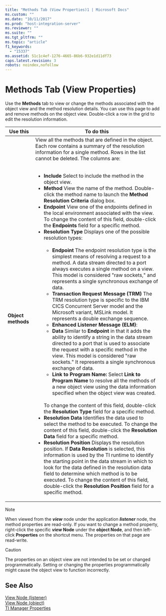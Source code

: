 ```yaml
---
title: "Methods Tab (View Properties)1 | Microsoft Docs"
ms.custom: ""
ms.date: "10/11/2017"
ms.prod: "host-integration-server"
ms.reviewer: ""
ms.suite: ""
ms.tgt_pltfrm: ""
ms.topic: "article"
f1_keywords: 
  - "15337"
ms.assetid: 51c1c4ef-1276-4665-86b6-932e1d11df73
caps.latest.revision: 3
robots: noindex,nofollow
---
```

# Methods Tab (View Properties)
Use the **Methods** tab to view or change the methods associated with the object view and the method resolution details. You can use this page to add and remove methods on the object view. Double-click a row in the grid to edit the resolution information.  
  
|Use this|To do this|  
|--------------|----------------|  
|**Object methods**|View all the methods that are defined in the object. Each row contains a summary of the resolution information for a single method. Rows in the list cannot be deleted. The columns are:<br /><br /> <ul><li>**Include** Select to include the method in the object view.</li><li>**Method** View the name of the method. Double-click the method name to launch the **Method Resolution Criteria** dialog box.</li><li>**Endpoint** View one of the endpoints defined in the local environment associated with the view. To change the content of this field, double-click the **Endpoints** field for a specific method.</li><li>**Resolution Type** Displays one of the possible resolution types:<br /><br /> <ul><li>**Endpoint** The endpoint resolution type is the simplest means of resolving a request to a method. A data stream directed to a port always executes a single method on a view. This model is considered "raw sockets," and represents a single synchronous exchange of data.</li><li>**Transaction Request Message (TRM)** The TRM resolution type is specific to the IBM CICS Concurrent Server model and the Microsoft variant, MSLink model. It represents a double exchange sequence.</li><li>**Enhanced Listener Message (ELM)**:</li><li>**Data** Similar to **Endpoint** in that it adds the ability to identify a string in the data stream directed to a port that is used to associate the request with a specific method in the view. This model is considered "raw sockets." It represents a single synchronous exchange of data.</li><li>**Link to Program Name:** Select **Link to Program Name** to resolve all the methods of a new object view using the data information specified when the object view was created.</li></ul><br />     To change the content of this field, double-click the **Resolution Type** field for a specific method.</li><li>**Resolution Data** Identifies the data used to select the method to be executed. To change the content of this field, double-click the **Resolution Data** field for a specific method.</li><li>**Resolution Position** Displays the resolution position. If **Data Resolution** is selected, this information is used by the TI runtime to identify the starting point in the data stream in which to look for the data defined in the resolution data field to determine which method is to be executed. To change the content of this field, double-click the **Resolution Position** field for a specific method.</li></ul>|  
  
> [!NOTE]
>  When viewed from the ***view*** node under the application ***listener*** node, the method properties are read-only. If you want to change a method property, right-click the specific ***view* Node** under the **object Node**, and then left-click **Properties** on the shortcut menu. The properties on that page are read-write.  
  
> [!CAUTION]
>  The properties on an object view are not intended to be set or changed programmatically. Setting or changing the properties programmatically might cause the object view to function incorrectly.  
  
## See Also  
 [View Node (listener)](../core/view-node-listener.md)   
 [View Node (object)](../core/view-node-object.md)   
 [TI Manager Properties](../core/ti-manager-properties.md)